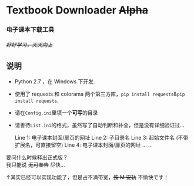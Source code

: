 # Textbook Downloader ~~Alpha~~
### 电子课本下载工具
###### ~~好好学习，天天向上~~

## 说明

* Python 2.7 ，在 Windows 下开发.
* 使用了 requests 和 colorama 两个第三方库，`pip install requests`&`pip install requests`.
* 请在`Config.ini`里填一个**可写**的目录
* 请善待`List.ini`的格式，虽然写了自动判断和补全，但是没有详细验证过…   


	Line 1: 电子课本封面/扉页的网址
	Line 2: 子目录名
	Line 3: 起始文件名 (不带扩展名，可直接留空)
	Line 4: 电子课本封面/扉页的网址
	…
	…

要问什么时候释出正式版？  
我只能说 ~~无可奉告~~ 尽快…

↑其实已经可以实现功能了，但是占不满带宽，~~按 M 安轨~~ 不愉快です！